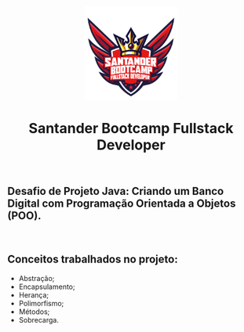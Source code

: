 <div align="center">

<img src="https://github.com/bragabriel/Bootcamp-FullStackDeveloper/blob/main/logo-bootcamp.png" width="190px">

# Santander Bootcamp Fullstack Developer

</div>

<br>

## Desafio de Projeto Java: Criando um Banco Digital com Programação Orientada a Objetos (POO).

<br>

## Conceitos trabalhados no projeto:
- Abstração;
- Encapsulamento;
- Herança;
- Polimorfismo;
- Métodos;
- Sobrecarga.